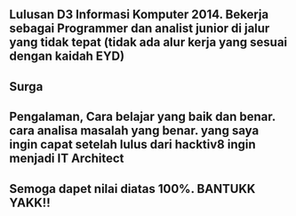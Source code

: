 [//]: # (Ceritakan sedikit tentang latar belakangmu seperti pendidikan terakhir atau pekerjaan sebelumnya)
## Lulusan D3 Informasi Komputer 2014. Bekerja sebagai Programmer dan analist junior di jalur yang tidak tepat (tidak ada alur kerja yang sesuai dengan kaidah EYD)

[//]: # (Motivasi apa yang mendorongmu untuk ikut program coding bootcamp di Hacktiv8?)
## Surga

[//]: # (Beri tahu kami, apa yang ingin kamu dapatkan di Hacktiv8 dan apa yang ingin kamu capai setelah lulus dari sini?)
## Pengalaman, Cara belajar yang baik dan benar. cara analisa masalah yang benar. yang saya ingin capat setelah lulus dari hacktiv8 ingin menjadi IT Architect

[//]: # (Apakah ada hal lain yang ingin disampaikan? Bila ada, kamu bebas untuk menuliskannya)
## Semoga dapet nilai diatas 100%. BANTUKK YAKK!!